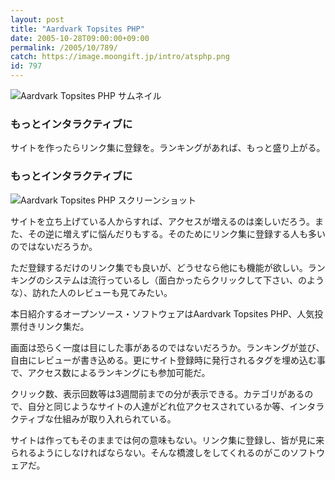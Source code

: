 ```yaml
---
layout: post
title: "Aardvark Topsites PHP"
date: 2005-10-28T09:00:00+09:00
permalink: /2005/10/789/
catch: https://image.moongift.jp/intro/atsphp.png
id: 797
---
```

 ![Aardvark Topsites PHP サムネイル](https://image.moongift.jp/intro/atsphp.s.png "Aardvark Topsites PHP サムネイル")
  

### もっとインタラクティブに
  
サイトを作ったらリンク集に登録を。ランキングがあれば、もっと盛り上がる。  
<!--more-->  

### もっとインタラクティブに
  

![Aardvark Topsites PHP スクリーンショット](https://image.moongift.jp/intro/atsphp.png "Aardvark Topsites PHP スクリーンショット")

  

サイトを立ち上げている人からすれば、アクセスが増えるのは楽しいだろう。また、その逆に増えずに悩んだりもする。そのためにリンク集に登録する人も多いのではないだろうか。

  

ただ登録するだけのリンク集でも良いが、どうせなら他にも機能が欲しい。ランキングのシステムは流行っているし（面白かったらクリックして下さい、のような）、訪れた人のレビューも見てみたい。

  

本日紹介するオープンソース・ソフトウェアはAardvark Topsites PHP、人気投票付きリンク集だ。

  

画面は恐らく一度は目にした事があるのではないだろうか。ランキングが並び、自由にレビューが書き込める。更にサイト登録時に発行されるタグを埋め込む事で、アクセス数によるランキングにも参加可能だ。

  

クリック数、表示回数等は3週間前までの分が表示できる。カテゴリがあるので、自分と同じようなサイトの人達がどれ位アクセスされているか等、インタラクティブな仕組みが取り入れられている。

  

サイトは作ってもそのままでは何の意味もない。リンク集に登録し、皆が見に来られるようにしなければならない。そんな橋渡しをしてくれるのがこのソフトウェアだ。

